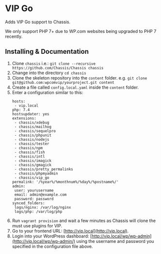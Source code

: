 # VIP Go

Adds VIP Go support to Chassis.

We only support PHP 7+ due to WP.com websites being upgraded to PHP 7 recently.

## Installing & Documentation

1. Clone `chassis` i.e.: `git clone --recursive https://github.com/Chassis/Chassis chassis`
1. Change into the directory `cd chassis`
1. Clone the skeleton repository into the `content` folder. e.g. `git clone git@github.com:wpcomvip/yourproject.git content`
1. Create a file called `config.local.yaml` inside the `content` folder.
1. Enter a configuration similar to this:
    ```
   hosts:
     - vip.local
   php: 7.4
   hostsupdater: yes
   extensions:
     - chassis/xdebug
     - chassis/mailhog
     - chassis/sequelpro
     - chassis/phpunit
     - chassis/nodejs
     - chassis/tester
     - chassis/npm
     - chassis/fish
     - chassis/intl
     - chassis/imagick
     - chassis/gmagick
     - chassis/pretty_permalinks
     - chassis/phpmyadmin
     - chassis/vip_go
   permalink: '/%year%/%monthnum%/%day%/%postname%/'
   admin:
     user: yourusername
     email: admin@example.com
     password: password
   synced_folders:
     logs/nginx: /var/log/nginx
     logs/php: /var/log/php
    ```
1. Run `vagrant provision` and wait a few minutes as Chassis will clone the must use plugins for VIP.
1. Go to your frontend URL: [http://vip.local](http://vip.local).
1. Login into your WordPress dashboard: [http://vip.local/wp/wp-admin](http://vip.local/wp/wp-admin/) using the username
and password you specified in the configuration file above.